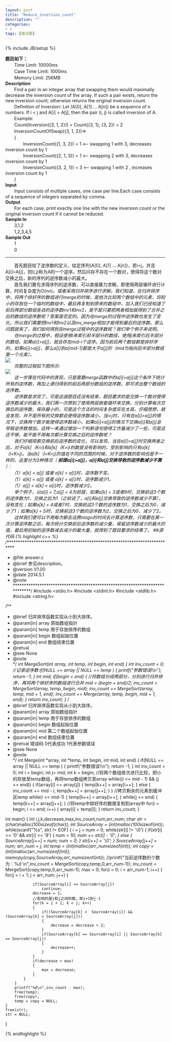 ```yaml
---
layout: post
title: "Reduce_inversion_count"
description: ""
categories: 
- c
tags: [面试题]
---
```

{% include JB/setup %}  

**题目如下：**  
　　Time Limit: 10000ms  
　　Case Time Limit: 1000ms  
　　Memory Limit: 256MB    
**Description**  
　　Find a pair in an integer array that swapping them would maximally decrease the inversion count of the array. If such a pair exists, return the new inversion count; otherwise returns the original inversion count.  
　　Definition of Inversion: Let (A[0], A[1] ... A[n]) be a sequence of n numbers. If i < j and A[i] > A[j], then the pair (i, j) is called inversion of A.   
　　Example:  
　　Count(Inversion({3, 1, 2})) = Count({3, 1}, {3, 2}) = 2  
　　InversionCountOfSwap({3, 1, 2})=>  
　　{    
　　　　InversionCount({1, 3, 2}) = 1 <-- swapping 1 with 3, decreases inversion count by 1  
　　　　InversionCount({2, 1, 3}) = 1 <-- swapping 2 with 3, decreases inversion count by 1  
　　　　InversionCount({3, 2, 1}) = 3 <-- swapping 1 with 2 , increases inversion count by 1  
　　}  
**Input**  
　　Input consists of multiple cases, one case per line.Each case consists of a sequence of integers separated by comma.  
**Output**  
　　For each case, print exactly one line with the new inversion count or the original inversion count if it cannot be reduced.     
**Sample In**  
　　3,1,2  
　　1,2,3,4,5   
**Sample Out**  
　　1  
　　0

---
　　首先题目给了逆序数的定义，给定序列(A[0], A[1] ... A[n])，若i<j，并且A[i]>A[j]，则(i,j)称为A的一个逆序。然后问存不存在一个数对，使得将这个数对交换之后，新的序列的逆序数减小的最大。  
　　首先我们要先求得序列的逆序数，可以直接暴力求解，即使用两层循环进行计算，时间复杂度为O(n*n)。或者采用归并排序进行求解。我们知道，在归并排序中，将两个排好序的数组进行merge的时候，是依次比较两个数组中的元素，将较小的存放在一个临时的数组中，最后再复制到原来的数组中，加入我们已经知道了前后两部分数组各自的逆序数inv1和inv2，是不是只要把两者相加就得到了合并之后的数组的逆序数呢？答案是否定的。因为在merge的过程中逆序数也发生了变化。所以我们需要把lnv1和lnv2以及inv_merge相加才能得到最后的逆序数。那么问题就来了，我们如何得到在merge过程中的逆序数呢？我们举个例子来说明。  
　　在merge的过程中，假设使用i来索引前半部分的数组，使用j来索引后半部分的数组，如果a[i]>a[j]，就会存在mid-i个逆序。因为前后两个数组都是排好序的，如果a[i]>a[j]，那么a[i]到a[mid-1]都是大于a[j]的（mid为指向后半部分数组第一个元素）。  
![](http://geeksforgeeks.org/wp-content/uploads/2010/01/inv_count2.GIF)  
　　完整的过程如下图所示:  
![](http://geeksforgeeks.org/wp-content/uploads/2010/01/inv_count3.GIF)  
　　这一步骤在代码中的表现，只是需要merge函数中的a[i]>a[j]这个条件下统计所有的逆序数，再加上递归得到的前后两部分数组的逆序数，即可求出整个数组的逆序数。  
　　逆序数是求完了，可是这道题目还没有结束，题目要求的是交换一个数对使得逆序数减少的最大，我们再一次想到了使用两层嵌套循环来交换，分别计算每次交换后的逆序数，保存最小的，可是这个方法的时间复杂度实在太高，仔细想想，就会发现，并不是所有的交换都会使得逆序数减小，当i<j时，只有在a[i]>a[j]的情况下，交换两个数才能使得逆序数减小，如果a[i]<a[j]的情况下交换a[i]和a[j]会导致逆序数增加。这样一来通过增加一个判断语句使得工作量减少了一些，可是这还不够，能不能不用每次都计算交换之后的逆序数呢？  
　　我们仔细观察交换前后逆序数的变化，可以发现，当在a[i]>a[j]时交换两者之后，对于a[k]（K<i)和a[k]（K>i)的数是没有影响的，受到影响的只有a[k]（i<K<j)。当a[k]（i<K<j)的值在不同的范围的时候，对于逆序数的影响也是不一样的，这里分为3种情况（ **前提a[i]>a[j]，a[i]和a[j]交换导致的逆序数减少不算** ）：    
　　（1）a[k] < a[j] 或者 a[k] > a[i]时，逆序数不变。  
　　（1）a[k] = a[j] 或者 a[k] = a[i]时，逆序数减少1。  
　　（1）a[j] < a[k] < a[i]时，逆序数减少2。  
　　举个例子，以a[i] = 7,a[j] = 4为前提，如果a[k] = 3或者9时，交换前这3个数的逆序数为1，交换之后为1（之前说了，a[i]和a[j]交换导致的逆序数减少不算），没有变化；如果a[k] = 4或者7时，交换前这3个数的逆序数为1，交换之后为0，减少了1；如果a[k] = 5时，交换前这3个数的逆序数为2，交换之后为0，减少了2。  
　　这样我们便可以不用每次都去话费nlogn的时间去计算逆序数，只需要在第一次计算逆序数之后，每次统计交换前后逆序数的减少量，保留逆序数减少的最大的值，最后用初始的逆序数减去减少的最大量，就得到了题目要求的结果了。
##源代码
{% highlight c++ %}
/****************************************************************************
 * @file     answer.c
 * @brief    参见description。
 * @version  V1.00
 * @date     2014.5.1
 * @note     
****************************************************************************/
#include <stdio.h>
#include <stdint.h>
#include <stdlib.h>
#include <string.h>


/** 
 * @brief     归并排序函数实现从小到大排序。
 * @param[in] array  原始数组指针
 * @param[in] temp   用于存放排序的数组
 * @param[in] begin  数组起始位置
 * @param[in] end    数组结束位置
 * @retval    
 * @see       None
 * @note      		  
 */
int MergeSort(int *array, int *temp, int begin, int end)
{
	int inv_count = 0;  //记录逆序数
	if(NULL == array || NULL == temp )
	{
		printf("参数错误!\n");
		return -1;
	}
	int mid;
	if(begin < end)
	{
		//将数组分成两部分，分别进行归并排序，再将两个排好序的数组进行合并
		mid = (begin + end)/2;
		inv_count = MergeSort(array, temp, begin, mid);
		inv_count += MergeSort(array, temp, mid + 1, end);
		inv_count += Merge(array, temp, begin, mid + 1, end);
	}
	return inv_count;
}
/** 
 * @brief     归并排序函数实现从小到大排序。
 * @param[in] array  原始数组指针
 * @param[in] temp   用于存放排序的数组
 * @param[in] begin  数组起始位置
 * @param[in] mid    第二个数组起始位置
 * @param[in] end    数组结束位置
 * @retval    错误码 0代表成功 1代表参数错误
 * @see       None
 * @note      		  
 */
int Merge(int *array, int *temp, int begin, int mid, int end)
{
	if(NULL == array || NULL == temp )
	{
		printf("参数错误!\n");
		return -1;
	}
	int inv_count = 0;
	int i = begin;
	int j= mid;
	int k = begin;
	//将两个数组依次进行比较，把小的存放至temp数组，再将temp数组拷贝至array
	while((i <= mid - 1) && (j <= end))
	{
		if(array[i] <= array[j])
		{
			temp[k++] = array[i++];
		}
		else
		{
			inv_count += mid - i;
			temp[k++] = array[j++];
		}
	}
	//拷贝剩余的元素到缓冲区temp
	while(i <= mid-1)
	{
		temp[k++] = array[i++];
	}
	while(j <= end)
	{
		temp[k++] = array[j++];
	}
	//将temp中排好序的数据复制到array中
	for(i = begin; i <= end; i++)
	{
		array[i] = temp[i];
	}
	return inv_count;
}


int main()
{
	int i,j,k,decrease,max,inv_count,num,arr_num;
	char *str = (char*)malloc(100*sizeof(char));
	int *SourceArray = (int*)malloc(100*sizeof(int));
	while(scanf("%s", str) != EOF) 
	{
		i = j = num = 0;
		while(str[i] != '\0')
		{
			if(str[i] >= '0' && str[i] <= '9')
			{
				num *= 10;
				num += str[i] - '0';
			}
			else
			{
				SourceArray[j++] = num;
				num = 0;
			}
			str[i++] = '\0';
		}
		SourceArray[j++] = num;
		arr_num = j;
		int *temp = (int*)malloc(arr_num*sizeof(int));
		int *copy = (int*)malloc(arr_num*sizeof(int));
		memcpy(copy,SourceArray,arr_num*sizeof(int));
		//printf("当前逆序数的个数为：%d  \n",inv_count = MergeSort(copy,temp,0,arr_num-1));
		inv_count = MergeSort(copy,temp,0,arr_num-1);
		max = 0;
		for(i = 0; i < arr_num-1; i++)
		{
			for(j = i + 1; j < arr_num; j++)
			{
				
				if(SourceArray[i] <= SourceArray[j])
					continue;
				decrease = 1;
				//影响的是i和j之间的数，即i+1到j-1
				for(k = i + 1; k < j; k++)
				{
					if((SourceArray[k] <  SourceArray[i]) && (SourceArray[k] > SourceArray[j]))
					{
						decrease = decrease + 2;
					}
					if(SourceArray[k] == SourceArray[i] || SourceArray[k] == SourceArray[j])
					{
						decrease++;
					}
				}
				if(decrease > max)
				{
					max = decrease;
				}
			}
		}		
		printf("%d\n",inv_count - max);
		free(temp);
		free(copy);
		temp = copy = NULL;
	}
	free(str);
	str = NULL;
}

{% endhighlight %}



